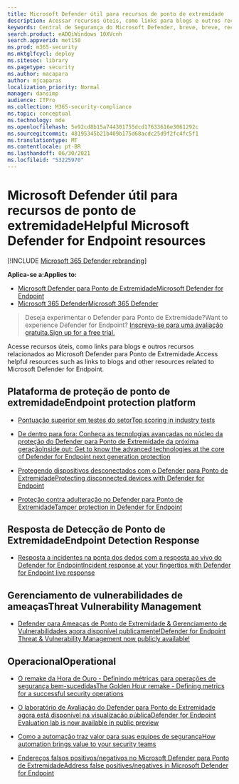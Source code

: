 ```yaml
---
title: Microsoft Defender útil para recursos de ponto de extremidade
description: Acessar recursos úteis, como links para blogs e outros recursos relacionados ao Microsoft Defender para Ponto de Extremidade
keywords: Central de Segurança do Microsoft Defender, breve, breve, recursos, licenciamento
search.product: eADQiWindows 10XVcnh
search.appverid: met150
ms.prod: m365-security
ms.mktglfcycl: deploy
ms.sitesec: library
ms.pagetype: security
ms.author: macapara
author: mjcaparas
localization_priority: Normal
manager: dansimp
audience: ITPro
ms.collection: M365-security-compliance
ms.topic: conceptual
ms.technology: mde
ms.openlocfilehash: 5e92cd8b15a744301755dcd17633616e3061292c
ms.sourcegitcommit: 48195345b21b409b175d68acdc25d9f2fc4fc5f1
ms.translationtype: MT
ms.contentlocale: pt-BR
ms.lasthandoff: 06/30/2021
ms.locfileid: "53225970"
---
```

# <a name="helpful-microsoft-defender-for-endpoint-resources"></a><span data-ttu-id="dac09-104">Microsoft Defender útil para recursos de ponto de extremidade</span><span class="sxs-lookup"><span data-stu-id="dac09-104">Helpful Microsoft Defender for Endpoint resources</span></span>

[!INCLUDE [Microsoft 365 Defender rebranding](../../includes/microsoft-defender.md)]


<span data-ttu-id="dac09-105">**Aplica-se a:**</span><span class="sxs-lookup"><span data-stu-id="dac09-105">**Applies to:**</span></span>
- [<span data-ttu-id="dac09-106">Microsoft Defender para Ponto de Extremidade</span><span class="sxs-lookup"><span data-stu-id="dac09-106">Microsoft Defender for Endpoint</span></span>](https://go.microsoft.com/fwlink/p/?linkid=2154037)
- [<span data-ttu-id="dac09-107">Microsoft 365 Defender</span><span class="sxs-lookup"><span data-stu-id="dac09-107">Microsoft 365 Defender</span></span>](https://go.microsoft.com/fwlink/?linkid=2118804)

> <span data-ttu-id="dac09-108">Deseja experimentar o Defender para Ponto de Extremidade?</span><span class="sxs-lookup"><span data-stu-id="dac09-108">Want to experience Defender for Endpoint?</span></span> [<span data-ttu-id="dac09-109">Inscreva-se para uma avaliação gratuita.</span><span class="sxs-lookup"><span data-stu-id="dac09-109">Sign up for a free trial.</span></span>](https://www.microsoft.com/microsoft-365/windows/microsoft-defender-atp?ocid=docs-wdatp-exposedapis-abovefoldlink)

<span data-ttu-id="dac09-110">Acesse recursos úteis, como links para blogs e outros recursos relacionados ao Microsoft Defender para Ponto de Extremidade.</span><span class="sxs-lookup"><span data-stu-id="dac09-110">Access helpful resources such as links to blogs and other resources related to  Microsoft Defender for Endpoint.</span></span>

## <a name="endpoint-protection-platform"></a><span data-ttu-id="dac09-111">Plataforma de proteção de ponto de extremidade</span><span class="sxs-lookup"><span data-stu-id="dac09-111">Endpoint protection platform</span></span>
- [<span data-ttu-id="dac09-112">Pontuação superior em testes do setor</span><span class="sxs-lookup"><span data-stu-id="dac09-112">Top scoring in industry   tests</span></span>](/windows/security/threat-protection/intelligence/top-scoring-industry-antivirus-tests)

- [<span data-ttu-id="dac09-113">De dentro para fora: Conheça as tecnologias avançadas no núcleo da proteção do Defender para Ponto de Extremidade da próxima geração</span><span class="sxs-lookup"><span data-stu-id="dac09-113">Inside out: Get to know the advanced technologies at the core of Defender for Endpoint next generation protection</span></span>](https://www.microsoft.com/security/blog/2019/06/24/inside-out-get-to-know-the-advanced-technologies-at-the-core-of-microsoft-defender-atp-next-generation-protection/)

- [<span data-ttu-id="dac09-114">Protegendo dispositivos desconectados com o Defender para Ponto de Extremidade</span><span class="sxs-lookup"><span data-stu-id="dac09-114">Protecting disconnected devices with Defender for Endpoint</span></span>](https://techcommunity.microsoft.com/t5/Microsoft-Defender-ATP/Protecting-disconnected-devices-with-Microsoft-Defender-ATP/ba-p/500341)

- [<span data-ttu-id="dac09-115">Proteção contra adulteração no Defender para Ponto de Extremidade</span><span class="sxs-lookup"><span data-stu-id="dac09-115">Tamper protection in Defender for Endpoint</span></span>](https://techcommunity.microsoft.com/t5/Microsoft-Defender-ATP/Tamper-protection-in-Microsoft-Defender-ATP/ba-p/389571)

## <a name="endpoint-detection-response"></a><span data-ttu-id="dac09-116">Resposta de Detecção de Ponto de Extremidade</span><span class="sxs-lookup"><span data-stu-id="dac09-116">Endpoint Detection Response</span></span>

- [<span data-ttu-id="dac09-117">Resposta a incidentes na ponta dos dedos com a resposta ao vivo do Defender for Endpoint</span><span class="sxs-lookup"><span data-stu-id="dac09-117">Incident response at your fingertips with Defender for Endpoint live response</span></span>](https://techcommunity.microsoft.com/t5/Microsoft-Defender-ATP/Incident-response-at-your-fingertips-with-Microsoft-Defender-ATP/ba-p/614894)

## <a name="threat-vulnerability-management"></a><span data-ttu-id="dac09-118">Gerenciamento de vulnerabilidades de ameaças</span><span class="sxs-lookup"><span data-stu-id="dac09-118">Threat Vulnerability Management</span></span>

- [<span data-ttu-id="dac09-119">Defender para Ameaças de Ponto de Extremidade & Gerenciamento de Vulnerabilidades agora disponível publicamente!</span><span class="sxs-lookup"><span data-stu-id="dac09-119">Defender for Endpoint Threat & Vulnerability Management now publicly available!</span></span>](https://techcommunity.microsoft.com/t5/Microsoft-Defender-ATP/MDATP-Threat-amp-Vulnerability-Management-now-publicly-available/ba-p/460977)

## <a name="operational"></a><span data-ttu-id="dac09-120">Operacional</span><span class="sxs-lookup"><span data-stu-id="dac09-120">Operational</span></span>

- [<span data-ttu-id="dac09-121">O remake da Hora de Ouro - Definindo métricas para operações de segurança bem-sucedidas</span><span class="sxs-lookup"><span data-stu-id="dac09-121">The Golden Hour remake - Defining metrics for a successful security operations</span></span>](https://techcommunity.microsoft.com/t5/Microsoft-Defender-ATP/The-Golden-Hour-remake-Defining-metrics-for-a-successful/ba-p/782014)

- [<span data-ttu-id="dac09-122">O laboratório de Avaliação do Defender para Ponto de Extremidade agora está disponível na visualização pública</span><span class="sxs-lookup"><span data-stu-id="dac09-122">Defender for Endpoint Evaluation lab is now available in public preview</span></span>](https://techcommunity.microsoft.com/t5/Microsoft-Defender-ATP/Microsoft-Defender-ATP-Evaluation-lab-is-now-available-in-public/ba-p/770271)

- [<span data-ttu-id="dac09-123">Como a automação traz valor para suas equipes de segurança</span><span class="sxs-lookup"><span data-stu-id="dac09-123">How automation brings value to your security teams</span></span>](https://techcommunity.microsoft.com/t5/Microsoft-Defender-ATP/How-automation-brings-value-to-your-security-teams/ba-p/729297)

- [<span data-ttu-id="dac09-124">Endereços falsos positivos/negativos no Microsoft Defender para Ponto de Extremidade</span><span class="sxs-lookup"><span data-stu-id="dac09-124">Address false positives/negatives in Microsoft Defender for Endpoint</span></span>](defender-endpoint-false-positives-negatives.md)
